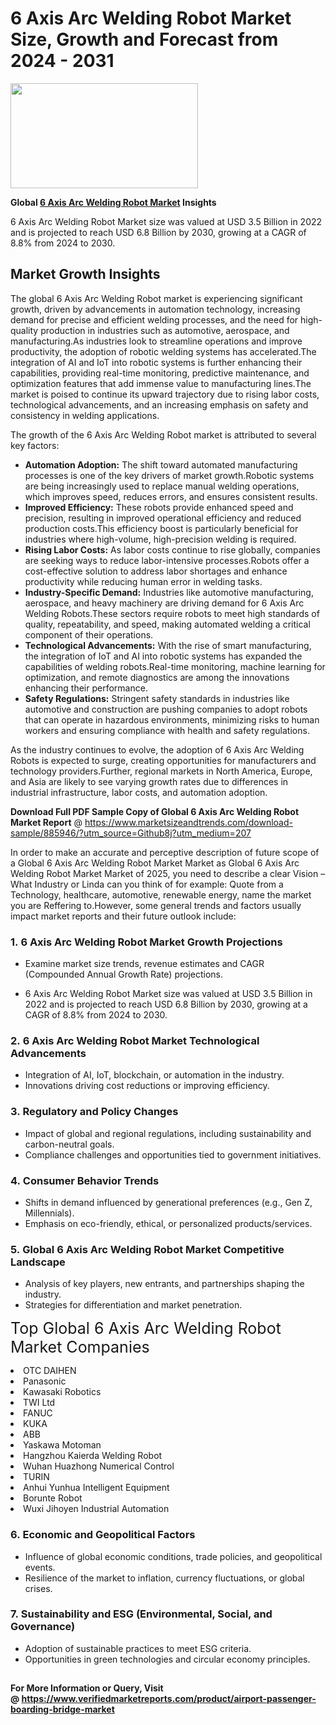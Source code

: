 <H1>6 Axis Arc Welding Robot Market Size, Growth and Forecast from 2024 - 2031</H1><img class="aligncenter size-medium wp-image-584254" src="https://thirdeyenews.in/wp-content/uploads/2024/09/Global-Market-Research-300x168.jpeg" alt="" width="300" height="168" /><p><strong>Global&nbsp;<a href="https://www.marketsizeandtrends.com/download-sample/885946/?utm_source=Github8j?utm_medium=207">6 Axis Arc Welding Robot Market</a> Insights</strong></p><p>6 Axis Arc Welding Robot Market size was valued at USD 3.5 Billion in 2022 and is projected to reach USD 6.8 Billion by 2030, growing at a CAGR of 8.8% from 2024 to 2030.</p><p><h2>Market Growth Insights</h2> <p>The global 6 Axis Arc Welding Robot market is experiencing significant growth, driven by advancements in automation technology, increasing demand for precise and efficient welding processes, and the need for high-quality production in industries such as automotive, aerospace, and manufacturing.As industries look to streamline operations and improve productivity, the adoption of robotic welding systems has accelerated.The integration of AI and IoT into robotic systems is further enhancing their capabilities, providing real-time monitoring, predictive maintenance, and optimization features that add immense value to manufacturing lines.The market is poised to continue its upward trajectory due to rising labor costs, technological advancements, and an increasing emphasis on safety and consistency in welding applications.</p> <p>The growth of the 6 Axis Arc Welding Robot market is attributed to several key factors:</p> <ul> <li><strong>Automation Adoption:</strong> The shift toward automated manufacturing processes is one of the key drivers of market growth.Robotic systems are being increasingly used to replace manual welding operations, which improves speed, reduces errors, and ensures consistent results.</li> <li><strong>Improved Efficiency:</strong> These robots provide enhanced speed and precision, resulting in improved operational efficiency and reduced production costs.This efficiency boost is particularly beneficial for industries where high-volume, high-precision welding is required.</li> <li><strong>Rising Labor Costs:</strong> As labor costs continue to rise globally, companies are seeking ways to reduce labor-intensive processes.Robots offer a cost-effective solution to address labor shortages and enhance productivity while reducing human error in welding tasks.</li> <li><strong>Industry-Specific Demand:</strong> Industries like automotive manufacturing, aerospace, and heavy machinery are driving demand for 6 Axis Arc Welding Robots.These sectors require robots to meet high standards of quality, repeatability, and speed, making automated welding a critical component of their operations.</li> <li><strong>Technological Advancements:</strong> With the rise of smart manufacturing, the integration of IoT and AI into robotic systems has expanded the capabilities of welding robots.Real-time monitoring, machine learning for optimization, and remote diagnostics are among the innovations enhancing their performance.</li> <li><strong>Safety Regulations:</strong> Stringent safety standards in industries like automotive and construction are pushing companies to adopt robots that can operate in hazardous environments, minimizing risks to human workers and ensuring compliance with health and safety regulations.</li> </ul> <p>As the industry continues to evolve, the adoption of 6 Axis Arc Welding Robots is expected to surge, creating opportunities for manufacturers and technology providers.Further, regional markets in North America, Europe, and Asia are likely to see varying growth rates due to differences in industrial infrastructure, labor costs, and automation adoption.</p> <p><span class=""><strong>Download Full PDF Sample Copy of Global 6 Axis Arc Welding Robot Market Report</strong> @ <a href="https://www.marketsizeandtrends.com/download-sample/885946/?utm_source=Github8j?utm_medium=207" target="_blank">https://www.marketsizeandtrends.com/download-sample/885946/?utm_source=Github8j?utm_medium=207</a></span></p><p>In order to make an accurate and perceptive description of future scope of a Global&nbsp;6 Axis Arc Welding Robot Market Market as Global&nbsp;6 Axis Arc Welding Robot Market Market of 2025, you need to describe a clear Vision &ndash; What Industry or Linda can you think of for example: Quote from a Technology, healthcare, automotive, renewable energy, name the market you are Reffering to.However, some general trends and factors usually impact market reports and their future outlook include:</p><h3>1.&nbsp;<strong>6 Axis Arc Welding Robot Market Growth Projections</strong></h3><ul><li>Examine market size trends, revenue estimates and CAGR (Compounded Annual Growth Rate) projections.</li><li><p>6 Axis Arc Welding Robot Market size was valued at USD 3.5 Billion in 2022 and is projected to reach USD 6.8 Billion by 2030, growing at a CAGR of 8.8% from 2024 to 2030.</p></li></ul><h3>2.&nbsp;<strong>6 Axis Arc Welding Robot Market Technological Advancements</strong></h3><ul><li>Integration of AI, IoT, blockchain, or automation in the industry.</li><li>Innovations driving cost reductions or improving efficiency.</li></ul><h3>3.&nbsp;<strong>Regulatory and Policy Changes</strong></h3><ul><li>Impact of global and regional regulations, including sustainability and carbon-neutral goals.</li><li>Compliance challenges and opportunities tied to government initiatives.</li></ul><h3>4.&nbsp;<strong>Consumer Behavior Trends</strong></h3><ul><li>Shifts in demand influenced by generational preferences (e.g., Gen Z, Millennials).</li><li>Emphasis on eco-friendly, ethical, or personalized products/services.</li></ul><h3>5.&nbsp;<strong>Global 6 Axis Arc Welding Robot Market Competitive Landscape</strong></h3><ul><li>Analysis of key players, new entrants, and partnerships shaping the industry.</li><li>Strategies for differentiation and market penetration.</li></ul><p data-pm-slice="1 1 []"><span style="color: inherit; font-family: inherit; font-size: 25px;">Top Global 6 Axis Arc Welding Robot Market Companies</span></p><div class="" data-test-id=""><p><li>OTC DAIHEN</li><li> Panasonic</li><li> Kawasaki Robotics</li><li> TWI Ltd</li><li> FANUC</li><li> KUKA</li><li> ABB</li><li> Yaskawa Motoman</li><li> Hangzhou Kaierda Welding Robot</li><li> Wuhan Huazhong Numerical Control</li><li> TURIN</li><li> Anhui Yunhua Intelligent Equipment</li><li> Borunte Robot</li><li> Wuxi Jihoyen Industrial Automation</li></p></div><h3>6.&nbsp;<strong>Economic and Geopolitical Factors</strong></h3><ul><li>Influence of global economic conditions, trade policies, and geopolitical events.</li><li>Resilience of the market to inflation, currency fluctuations, or global crises.</li></ul><h3>7.&nbsp;<strong>Sustainability and ESG (Environmental, Social, and Governance)</strong></h3><ul><li>Adoption of sustainable practices to meet ESG criteria.</li><li>Opportunities in green technologies and circular economy principles.</li></ul><h2><strong style="font-size: 14px;">For More Information or Query, Visit @&nbsp;</strong><a style="background-color: #ffffff; font-size: 14px;" href="https://www.marketsizeandtrends.com/report/6-axis-arc-welding-robot-market/" target="_blank">https://www.verifiedmarketreports.com/product/airport-passenger-boarding-bridge-market</a></h2>